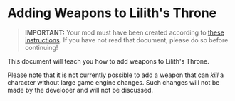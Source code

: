 <!-- 
    If you work on this document, please write it to be as simple as
    possible, with very little American/British slang.  Non-native
    speakers have to run this through Google Translate and many
    expressions do not translate well.
-->
# Adding Weapons to Lilith's Throne

> **IMPORTANT:** Your mod must have been created according to [these instructions](new-mod.md).  If you have not read that document, please do so before continuing!

This document will teach you how to add weapons to Lilith's Throne.

Please note that it is not currently possible to add a weapon that can *kill* a character without large game engine changes.  Such changes will not be made by the developer and will not be discussed.

## 